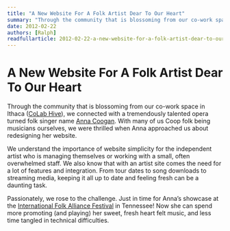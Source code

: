 ```yaml
---
title: "A New Website For A Folk Artist Dear To Our Heart"
summary: "Through the community that is blossoming from our co-work space in Ithaca (CoLab Hive), we connected with a tremendously talented opera turned folk singer name Anna Coogan."
date: 2012-02-22
authors: [Ralph]
readfullarticle: 2012-02-22-a-new-website-for-a-folk-artist-dear-to-our-heart
---
```


# A New Website For A Folk Artist Dear To Our Heart

Through the community that is blossoming from our co-work space in Ithaca ([CoLab Hive](http://www.colabhive.com/)), we connected with a tremendously talented opera turned folk singer name [Anna Coogan](http://www.annacoogan.com/). With many of us Coop folk being musicians ourselves, we were thrilled when Anna approached us about redesigning her website.

We understand the importance of website simplicity for the independent artist who is managing themselves or working with a small, often overwhelmed staff. We also know that with an artist site comes the need for a lot of features and integration. From tour dates to song downloads to streaming media, keeping it all up to date and feeling fresh can be a daunting task.

Passionately, we rose to the challenge. Just in time for Anna’s showcase at the [International Folk Alliance Festival](http://www.folkalliance.org/conference/) in Tennessee!  Now she can spend more promoting (and playing) her sweet, fresh heart felt music, and less time tangled in technical difficulties.
